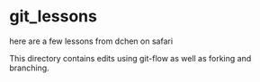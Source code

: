 # git_lessons
here are a few lessons from dchen on safari

This directory contains edits using git-flow as well as forking and branching.
